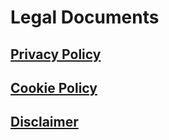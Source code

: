 # Legal Documents

## [Privacy Policy](Legal/privacy-policy.en.md)

## [Cookie Policy](Legal/cookie-policy.en.md)

## [Disclaimer](Legal/disclaimer.en.md)
